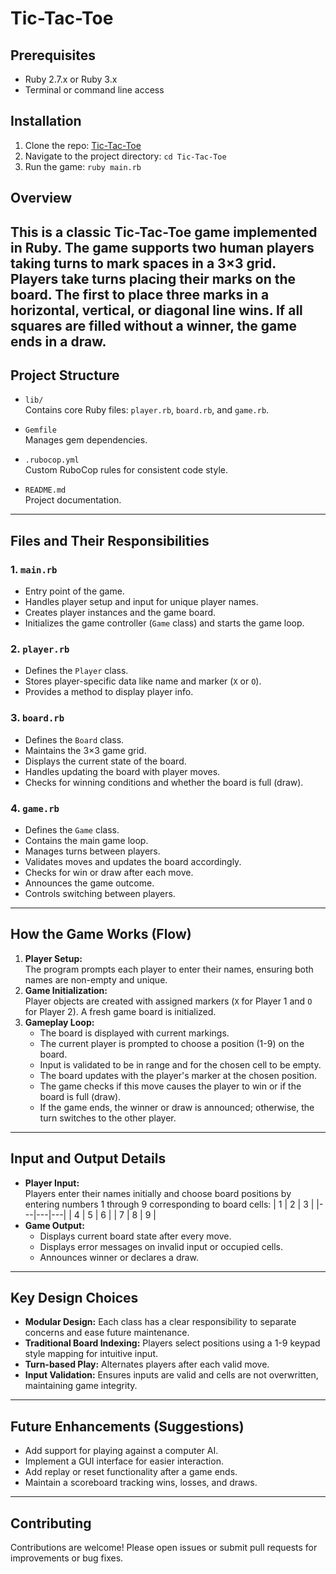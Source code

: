 # Tic-Tac-Toe
## Prerequisites
- Ruby 2.7.x or Ruby 3.x 
- Terminal or command line access
## Installation
1. Clone the repo: [Tic-Tac-Toe](https://github.com/rejopeter/Tic-Tac-Toe.git)
2. Navigate to the project directory: `cd Tic-Tac-Toe`
3. Run the game: `ruby main.rb`
## Overview
This is a classic Tic-Tac-Toe game implemented in Ruby. The game supports two human players taking turns to mark spaces in a 3×3 grid. Players take turns placing their marks on the board. The first to place three marks in a horizontal, vertical, or diagonal line wins. If all squares are filled without a winner, the game ends in a draw.
---
## Project Structure

- `lib/`  
  Contains core Ruby files: `player.rb`, `board.rb`, and `game.rb`.

- `Gemfile`  
  Manages gem dependencies.

- `.rubocop.yml`  
  Custom RuboCop rules for consistent code style.

- `README.md`  
  Project documentation.
---
## Files and Their Responsibilities
### 1. `main.rb`
- Entry point of the game.
- Handles player setup and input for unique player names.
- Creates player instances and the game board.
- Initializes the game controller (`Game` class) and starts the game loop.
### 2. `player.rb`
- Defines the `Player` class.
- Stores player-specific data like name and marker (`X` or `O`).
- Provides a method to display player info.
### 3. `board.rb`
- Defines the `Board` class.
- Maintains the 3×3 game grid.
- Displays the current state of the board.
- Handles updating the board with player moves.
- Checks for winning conditions and whether the board is full (draw).
### 4. `game.rb`
- Defines the `Game` class.
- Contains the main game loop.
- Manages turns between players.
- Validates moves and updates the board accordingly.
- Checks for win or draw after each move.
- Announces the game outcome.
- Controls switching between players.
---
## How the Game Works (Flow)
1. **Player Setup:**  
   The program prompts each player to enter their names, ensuring both names are non-empty and unique.
2. **Game Initialization:**  
   Player objects are created with assigned markers (`X` for Player 1 and `O` for Player 2). A fresh game board is initialized.
3. **Gameplay Loop:**  
   - The board is displayed with current markings.  
   - The current player is prompted to choose a position (1-9) on the board.  
   - Input is validated to be in range and for the chosen cell to be empty.  
   - The board updates with the player's marker at the chosen position.  
   - The game checks if this move causes the player to win or if the board is full (draw).  
   - If the game ends, the winner or draw is announced; otherwise, the turn switches to the other player.
---
## Input and Output Details
- **Player Input:**  
  Players enter their names initially and choose board positions by entering numbers 1 through 9 corresponding to board cells:
| 1 | 2 | 3 |
|---|---|---|
| 4 | 5 | 6 |
| 7 | 8 | 9 |
- **Game Output:**  
  - Displays current board state after every move.  
  - Displays error messages on invalid input or occupied cells.  
  - Announces winner or declares a draw.
---
## Key Design Choices
- **Modular Design:** Each class has a clear responsibility to separate concerns and ease future maintenance.  
- **Traditional Board Indexing:** Players select positions using a 1-9 keypad style mapping for intuitive input.  
- **Turn-based Play:** Alternates players after each valid move.  
- **Input Validation:** Ensures inputs are valid and cells are not overwritten, maintaining game integrity.
---
## Future Enhancements (Suggestions)
- Add support for playing against a computer AI.  
- Implement a GUI interface for easier interaction.  
- Add replay or reset functionality after a game ends.  
- Maintain a scoreboard tracking wins, losses, and draws.  
---
## Contributing
Contributions are welcome! Please open issues or submit pull requests for improvements or bug fixes.
